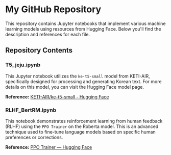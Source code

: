 # My GitHub Repository

This repository contains Jupyter notebooks that implement various machine learning models using resources from Hugging Face. Below you'll find the description and references for each file.

## Repository Contents

### T5_jeju.ipynb
This Jupyter notebook utilizes the `ke-t5-small` model from KETI-AIR, specifically designed for processing and generating Korean text. For more details on this model, you can visit the Hugging Face model page.

**Reference:** [KETI-AIR/ke-t5-small - Hugging Face](https://huggingface.co/KETI-AIR/ke-t5-small)

### RLHF_BertRM.ipynb
This notebook demonstrates reinforcement learning from human feedback (RLHF) using the `PPO Trainer` on the Roberta model. This is an advanced technique used to fine-tune language models based on specific human preferences or corrections.

**Reference:** [PPO Trainer — Hugging Face](https://huggingface.co/docs/trl/ppo_trainer)
